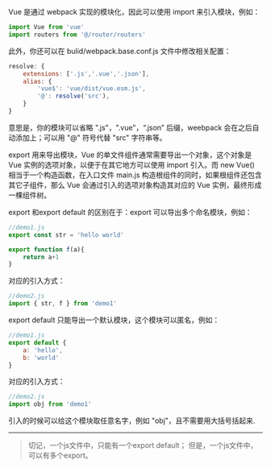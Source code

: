Vue 是通过 webpack 实现的模块化，因此可以使用 import 来引入模块，例如：

``` js
import Vue from 'vue'
import routers from '@/router/routers'
```
此外，你还可以在 bulid/webpack.base.conf.js 文件中修改相关配置：

``` js
resolve: {
    extensions: ['.js','.vue','.json'],
    alias: {
        'vue$': 'vue/dist/vue.esm.js',
        '@': resolve('src'),
    }
}
```
意思是，你的模块可以省略 ".js"，".vue"，“.json” 后缀，weebpack 会在之后自动添加上；可以用 "@" 符号代替 "src" 字符串等。

export 用来导出模块，Vue 的单文件组件通常需要导出一个对象，这个对象是 Vue 实例的选项对象，以便于在其它地方可以使用 import 引入。而 new Vue() 相当于一个构造函数，在入口文件 main.js 构造根组件的同时，如果根组件还包含其它子组件，那么 Vue 会通过引入的选项对象构造其对应的 Vue 实例，最终形成一棵组件树。

export 和export default 的区别在于：export 可以导出多个命名模块，例如：

``` js
//demo1.js
export const str = 'hello world'

export function f(a){
    return a+1
}
```
对应的引入方式：
``` js
//demo2.js
import { str, f } from 'demo1'
```

export default 只能导出一个默认模块，这个模块可以匿名，例如：

``` js
//demo1.js
export default {
    a: 'hello',
    b: 'world'      
}
```
对应的引入方式：

``` js
//demo2.js
import obj from 'demo1'
```
引入的时候可以给这个模块取任意名字，例如 "obj"，且不需要用大括号括起来.


---
> 切记，一个js文件中，只能有一个export default； 
> 但是，一个js文件中，可以有多个export。
